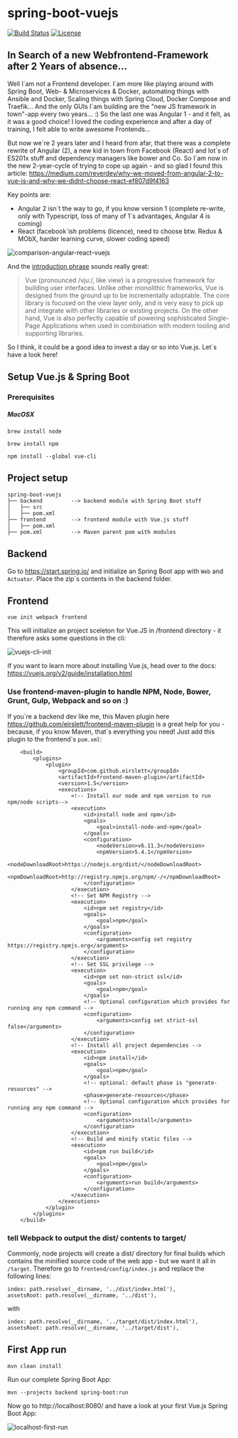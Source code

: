 spring-boot-vuejs
=============================
[![Build Status](https://travis-ci.org/codecentric/cxf-spring-boot-starter-maven-plugin.svg?branch=master)](https://travis-ci.org/codecentric/cxf-spring-boot-starter-maven-plugin)
[![License](http://img.shields.io/:license-mit-blue.svg)](https://github.com/jonashackt/spring-boot-vuejs/blob/master/LICENSE)


## In Search of a new Webfrontend-Framework after 2 Years of absence...

Well I´am not a Frontend developer. I´am more like playing around with Spring Boot, Web- & Microservices & Docker, automating things with Ansible and Docker, Scaling things with Spring Cloud, Docker Compose and Traefik... And the only GUIs I´am building are the "new JS framework in town"-app every two years... :) So the last one was Angular 1 - and it felt, as it was a good choice! I loved the coding experience and after a day of training, I felt able to write awesome Frontends...

But now we´re 2 years later and I heard from afar, that there was a complete rewrite of Angular (2), a new kid in town from Facebook (React) and lot´s of ES201x stuff and dependency managers like bower and Co. So I´am now in the new 2-year-cycle of trying to cope up again - and so glad I found this article: https://medium.com/reverdev/why-we-moved-from-angular-2-to-vue-js-and-why-we-didnt-choose-react-ef807d9f4163

Key points are:
* Angular 2 isn´t the way to go, if you know version 1 (complete re-write, only with Typescript, loss of many of 1´s advantages, Angular 4 is coming)
* React  (facebook´ish problems (licence), need to choose btw. Redux & MObX, harder learning curve, slower coding speed)

![comparison-angular-react-vuejs](https://github.com/jonashackt/spring-boot-vuejs/blob/master/comparison-angular-react-vuejs.png)

And the [introduction phrase](https://vuejs.org/v2/guide/index.html) sounds really great:

> Vue (pronounced /vjuː/, like view) is a progressive framework for building user interfaces. Unlike other monolithic frameworks, Vue is designed from the ground up to be incrementally adoptable. The core library is focused on the view layer only, and is very easy to pick up and integrate with other libraries or existing projects. On the other hand, Vue is also perfectly capable of powering sophisticated Single-Page Applications when used in combination with modern tooling and supporting libraries.

So I think, it could be a good idea to invest a day or so into Vue.js. Let´s have a look here!



## Setup Vue.js & Spring Boot

### Prerequisites

##### MacOSX

`brew install node`

`brew install npm`

`npm install --global vue-cli`

## Project setup

```
spring-boot-vuejs
├── backend  		--> backend module with Spring Boot stuff
│	├── src
│	├── pom.xml
├── frontend		--> frontend module with Vue.js stuff
│	├── pom.xml
├── pom.xml  		--> Maven parent pom with modules
```


## Backend

Go to https://start.spring.io/ and initialize an Spring Boot app with `Web` and `Actuator`. Place the zip´s contents in the backend folder.


## Frontend

```
vue init webpack frontend
```

This will initialize an project sceleton for Vue.JS in /frontend directory - it therefore asks some questions in the cli:

![vuejs-cli-init](https://github.com/jonashackt/spring-boot-vuejs/blob/master/vuejs-cli-init.png)

If you want to learn more about installing Vue.js, head over to the docs: https://vuejs.org/v2/guide/installation.html

### Use frontend-maven-plugin to handle NPM, Node, Bower, Grunt, Gulp, Webpack and so on :)

If you´re a backend dev like me, this Maven plugin here https://github.com/eirslett/frontend-maven-plugin is a great help for you - because, if you know Maven, that´s everything you need! Just add this plugin to the frontend´s `pom.xml`:

```
	<build>
		<plugins>
			<plugin>
				<groupId>com.github.eirslett</groupId>
				<artifactId>frontend-maven-plugin</artifactId>
				<version>1.5</version>
				<executions>
					<!-- Install our node and npm version to run npm/node scripts-->
					<execution>
						<id>install node and npm</id>
						<goals>
							<goal>install-node-and-npm</goal>
						</goals>
						<configuration>
							<nodeVersion>v6.11.3</nodeVersion>
							<npmVersion>5.4.1</npmVersion>
							<nodeDownloadRoot>https://nodejs.org/dist/</nodeDownloadRoot>
							<npmDownloadRoot>http://registry.npmjs.org/npm/-/</npmDownloadRoot>
						</configuration>
					</execution>
					<!-- Set NPM Registry -->
					<execution>
						<id>npm set registry</id>
						<goals>
							<goal>npm</goal>
						</goals>
						<configuration>
							<arguments>config set registry https://registry.npmjs.org</arguments>
						</configuration>
					</execution>
					<!-- Set SSL privilege -->
					<execution>
						<id>npm set non-strict ssl</id>
						<goals>
							<goal>npm</goal>
						</goals>
						<!-- Optional configuration which provides for running any npm command -->
						<configuration>
							<arguments>config set strict-ssl false</arguments>
						</configuration>
					</execution>
					<!-- Install all project dependencies -->
					<execution>
						<id>npm install</id>
						<goals>
							<goal>npm</goal>
						</goals>
						<!-- optional: default phase is "generate-resources" -->
						<phase>generate-resources</phase>
						<!-- Optional configuration which provides for running any npm command -->
						<configuration>
							<arguments>install</arguments>
						</configuration>
					</execution>
					<!-- Build and minify static files -->
					<execution>
						<id>npm run build</id>
						<goals>
							<goal>npm</goal>
						</goals>
						<configuration>
							<arguments>run build</arguments>
						</configuration>
					</execution>
				</executions>
			</plugin>
		</plugins>
	</build>
```

### tell Webpack to output the dist/ contents to target/

Commonly, node projects will create a dist/ directory for final builds which contains the minified source code of the web app - but we want it all in `/target`. Therefore go to `frontend/config/index.js` and replace the following lines:

```
index: path.resolve(__dirname, '../dist/index.html'),
assetsRoot: path.resolve(__dirname, '../dist'),
```

with

```
index: path.resolve(__dirname, '../target/dist/index.html'),
assetsRoot: path.resolve(__dirname, '../target/dist'),
```


## First App run

```
mvn clean install
```

Run our complete Spring Boot App:

```
mvn --projects backend spring-boot:run
```

Now go to http://localhost:8080/ and have a look at your first Vue.js Spring Boot App:

![localhost-first-run](https://github.com/jonashackt/spring-boot-vuejs/blob/master/localhost-first-run.png)









